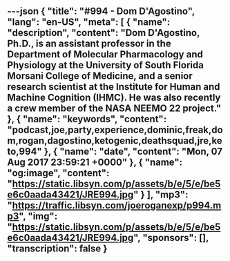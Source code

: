 ---json
{
  "title": "#994 - Dom D'Agostino",
  "lang": "en-US",
  "meta": [
    {
      "name": "description",
      "content": "Dom D'Agostino, Ph.D., is an assistant professor in the Department of Molecular Pharmacology and Physiology at the University of South Florida Morsani College of Medicine, and a senior research scientist at the Institute for Human and Machine Cognition (IHMC). He was also recently a crew member of the NASA NEEMO 22 project."
    },
    {
      "name": "keywords",
      "content": "podcast,joe,party,experience,dominic,freak,dom,rogan,dagostino,ketogenic,deathsquad,jre,keto,994"
    },
    {
      "name": "date",
      "content": "Mon, 07 Aug 2017 23:59:21 +0000"
    },
    {
      "name": "og:image",
      "content": "https://static.libsyn.com/p/assets/b/e/5/e/be5e6c0aada43421/JRE994.jpg"
    }
  ],
  "mp3": "https://traffic.libsyn.com/joeroganexp/p994.mp3",
  "img": "https://static.libsyn.com/p/assets/b/e/5/e/be5e6c0aada43421/JRE994.jpg",
  "sponsors": [],
  "transcription": false
}
---
<episode-header />

<timemark seconds="0" />

<transcribe-call-to-action />

<episode-footer />